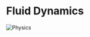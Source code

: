 # Fluid Dynamics
![Physics](https://github.com/OthmanAlrawi/Fluid-Dynamics/assets/77903464/eebafb31-7eac-4f8b-9f03-8c3712595884)
